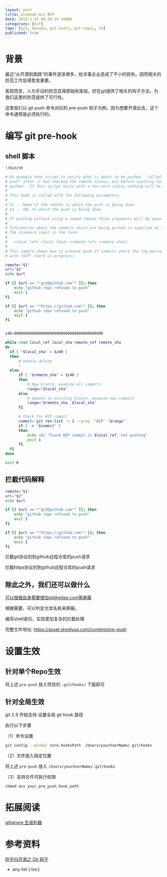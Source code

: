 ```yaml
---
layout: post
title: GitHook-Git 钩子 
date: 2019-1-17 09:34:35 +0800
categories: [Git]
tags: [git, devops, git-learn, git-topic, sh]
published: true
---
```


# 背景

最近“从开源到跑路”的事件逐渐增多，给涉事企业造成了不小的损失。因而相关的防范工作显得愈发重要。

客观而言，人为手动的防范显得原始和笨拙，好在git提供了相关的钩子方法，为我们这里的防范提供了可行性。

这里我们以 git push 命令对应的 pre-push 钩子为例，因为想要开源出去，这个命令通常是必须执行的。


# 编写 git pre-hook


## shell 脚本

```sh
!/bin/sh

# An example hook script to verify what is about to be pushed.  Called by "git
# push" after it has checked the remote status, but before anything has been
# pushed.  If this script exits with a non-zero status nothing will be pushed.
#
# This hook is called with the following parameters:
#
# $1 -- Name of the remote to which the push is being done
# $2 -- URL to which the push is being done
#
# If pushing without using a named remote those arguments will be equal.
#
# Information about the commits which are being pushed is supplied as lines to
# the standard input in the form:
#
#   <local ref> <local sha1> <remote ref> <remote sha1>
#
# This sample shows how to prevent push of commits where the log message starts
# with "WIP" (work in progress).

remote="$1"
url="$2"
echo $url

if [[ $url == *"git@github.com"* ]]; then
    echo "github repo refused to push"
    exit 1
fi

if [[ $url == *"https://github.com"* ]]; then
    echo "github repo refused to push"
    exit 1
fi


z40=0000000000000000000000000000000000000000

while read local_ref local_sha remote_ref remote_sha
do
  if [ "$local_sha" = $z40 ]
  then
      # Handle delete
      :
  else
      if [ "$remote_sha" = $z40 ]
      then
          # New branch, examine all commits
          range="$local_sha"
      else
          # Update to existing branch, examine new commits
          range="$remote_sha..$local_sha"
      fi

      # Check for WIP commit
      commit=`git rev-list -n 1 --grep '^WIP' "$range"`
      if [ -n "$commit" ]
      then
          echo >&2 "Found WIP commit in $local_ref, not pushing"
          exit 1
      fi
  fi
done

exit 0
```

## 拦截代码解释

```sh
remote="$1"
url="$2"
echo $url

if [[ $url == *"git@github.com"* ]]; then
    echo "github repo refused to push"
    exit 1
fi

if [[ $url == *"https://github.com"* ]]; then
    echo "github repo refused to push"
    exit 1
fi
```


拦截git协议的到github远程仓库的push请求

拦截https协议的到github远程仓库的push请求

## 除此之外，我们还可以做什么

可以根据自身需要增加git@gitee.com等屏蔽

根据需要，可以判定仓库名称来屏蔽。

编写shell语句，实现更加复杂的拦截处理

完整文件地址: https://asset.droidyue.com/content/pre-push


# 设置生效

## 针对单个Repo生效

将上述 `pre-push` 放入项目的 `.git/hooks/` 下面即可

## 针对全局生效

git 2.9 开始支持 设置全局 git hook 路径

执行以下步骤

（1）命令设置

```sh
git config --global core.hooksPath  /Users/yourUserName/.git/hooks
```

（2）文件放入指定位置

将上述 `pre-push` 放入 `/Users/yourUserName/.git/hooks`

（3）支持文件可执行权限

```
chmod a+x your_pre_push_hook_path
```

# 拓展阅读

[gitignore 生成利器](http://gitignore.io/)

# 参考资料

[防手抖开源之 Git 钩子](https://droidyue.com/blog/2019/05/04/git-pre-push-hook/)

* any list
{:toc}

